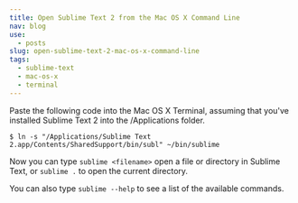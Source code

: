 ```yaml
---
title: Open Sublime Text 2 from the Mac OS X Command Line
nav: blog
use:
  - posts
slug: open-sublime-text-2-mac-os-x-command-line
tags:
  - sublime-text
  - mac-os-x
  - terminal
---
```

Paste the following code into the Mac OS X Terminal, assuming that you've installed Sublime Text 2 into the /Applications folder.

    $ ln -s "/Applications/Sublime Text 2.app/Contents/SharedSupport/bin/subl" ~/bin/sublime

Now you can type `sublime <filename>` open a file or directory in Sublime Text, or `sublime .` to open the current directory.

You can also type `sublime --help` to see a list of the available commands.